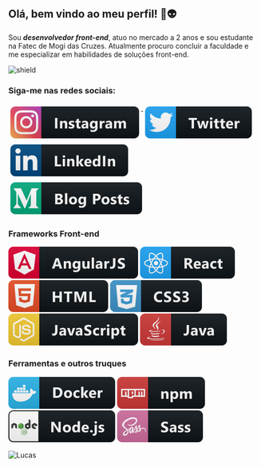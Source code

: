 ## Olá, bem vindo ao meu perfil! 👋:alien:

Sou ***desenvolvedor front-end***, atuo no mercado a 2 anos e sou estudante na Fatec de Mogi das Cruzes. Atualmente procuro concluir a faculdade e me especializar em habilidades de soluções front-end. 

![shield](https://img.shields.io/github/followers/Nogueira-lucas?style=social)

### Siga-me nas redes sociais:

<p align="left">
  <a href="https://www.instagram.com/nogueira.lukas">
    <img src="./img/instagram.svg" alt="instagram" style="vertical-align:top; margin:6px 4px"/>
  </a>
  
  <a href="https://twitter.com/nogueiratdm">
    <img src="./img/twitter.svg" alt="twitter" style="vertical-align:top; margin:6px 4px">
  </a>

  <a href="https://www.linkedin.com/in/lnogueiratdm/">
    <img src="./img/linkedin.svg" alt="linkedin" style="vertical-align:top; margin:6px 4px">
  </a>

  <a href="https://medium.com/@lucasnogueira_90384">
    <img src="./img/medium.svg" alt="medium" style="vertical-align:top; margin:6px 4px">
  </a>
</p>

### Frameworks Front-end
<p align="left">
  <img src="./img/angular.svg" alt="angular">
  <img src="./img/react.svg" alt="react">
  <img src="./img/html.svg" alt="html">
  <img src="./img/css3.svg" alt="css">
  <img src="./img/js.svg" alt="js">
  <img src="./img/java.svg" alt="java">
</p>

### Ferramentas e outros truques
<p align="left">
  <img src="./img/docker.svg" alt="docker">
  <img src="./img/npm.svg" alt="npm">
  <img src="./img/nodejs.svg" alt="node">
  <img src="./img/sass.svg" alt="sass">
</p>

![Lucas](https://github-readme-stats.vercel.app/api?username=nogueira-lucas)
